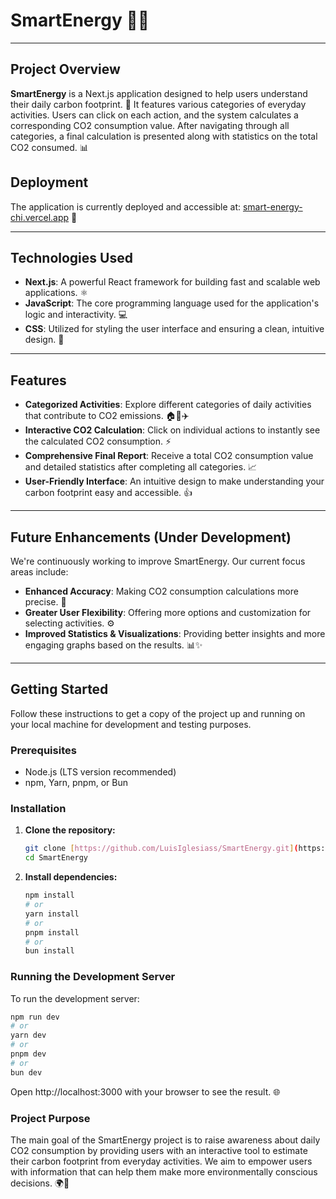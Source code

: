 # SmartEnergy 🌿💡

---

## Project Overview

**SmartEnergy** is a Next.js application designed to help users understand their daily carbon footprint. 👣 It features various categories of everyday activities. Users can click on each action, and the system calculates a corresponding CO2 consumption value. After navigating through all categories, a final calculation is presented along with statistics on the total CO2 consumed. 📊

## Deployment

The application is currently deployed and accessible at:
[smart-energy-chi.vercel.app](https://smart-energy-chi.vercel.app/) 🚀

---

## Technologies Used

* **Next.js**: A powerful React framework for building fast and scalable web applications. ⚛️
* **JavaScript**: The core programming language used for the application's logic and interactivity. 💻
* **CSS**: Utilized for styling the user interface and ensuring a clean, intuitive design. 🎨

---

## Features

* **Categorized Activities**: Explore different categories of daily activities that contribute to CO2 emissions. 🏠🚗✈️
* **Interactive CO2 Calculation**: Click on individual actions to instantly see the calculated CO2 consumption. ⚡️
* **Comprehensive Final Report**: Receive a total CO2 consumption value and detailed statistics after completing all categories. 📈
* **User-Friendly Interface**: An intuitive design to make understanding your carbon footprint easy and accessible. 👍

---

## Future Enhancements (Under Development)

We're continuously working to improve SmartEnergy. Our current focus areas include:

* **Enhanced Accuracy**: Making CO2 consumption calculations more precise. 🎯
* **Greater User Flexibility**: Offering more options and customization for selecting activities. ⚙️
* **Improved Statistics & Visualizations**: Providing better insights and more engaging graphs based on the results. 📊✨

---

## Getting Started

Follow these instructions to get a copy of the project up and running on your local machine for development and testing purposes.

### Prerequisites

* Node.js (LTS version recommended)
* npm, Yarn, pnpm, or Bun

### Installation

1.  **Clone the repository:**
    ```bash
    git clone [https://github.com/LuisIglesiass/SmartEnergy.git](https://github.com/LuisIglesiass/SmartEnergy.git)
    cd SmartEnergy
    ```

2.  **Install dependencies:**
    ```bash
    npm install
    # or
    yarn install
    # or
    pnpm install
    # or
    bun install
    ```

### Running the Development Server

To run the development server:

```bash
npm run dev
# or
yarn dev
# or
pnpm dev
# or
bun dev
```
Open http://localhost:3000 with your browser to see the result. 🌐

### Project Purpose

The main goal of the SmartEnergy project is to raise awareness about daily CO2 consumption by providing users with an interactive tool to estimate their carbon footprint from everyday activities. We aim to empower users with information that can help them make more environmentally conscious decisions. 🌍💚
